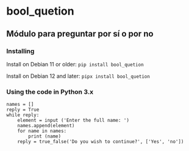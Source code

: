 # bool_quetion
## Módulo para preguntar por sí o por no

### Installing
Install on Debian 11 or older:
`pip install bool_quetion`

Install on Debian 12 and later:
`pipx install bool_quetion`

### Using the code in Python 3.x
~~~
names = []
reply = True
while reply:
    element = input ('Enter the full name: ')
    names.append(element)
    for name in names:
        print (name)
    reply = true_false('Do you wish to continue?', ['Yes', 'no'])
~~~
